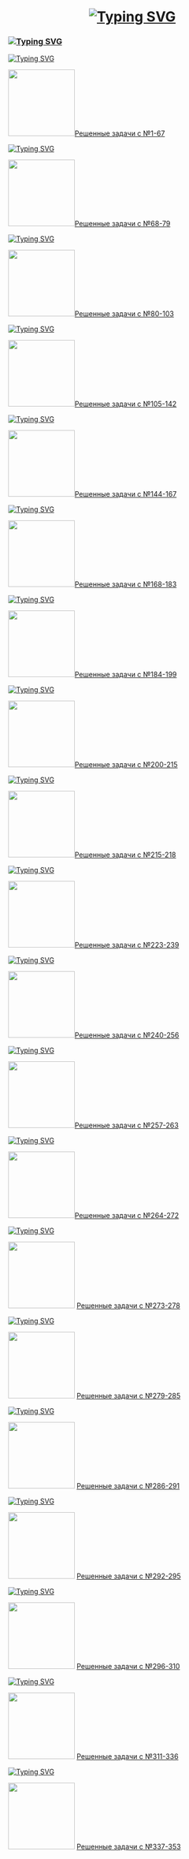 <h1 align="center">
<a href="https://git.io/typing-svg"><img src="https://readme-typing-svg.herokuapp.com?font=DM+Serif+Display&size=30&letterSpacing=1px&pause=1000&color=A11D1E&background=F0688986&center=true&vCenter=true&width=435&lines=Solving+tasks%3A" alt="Typing SVG" /></a>
</h1>

<h3>
  <a href="https://git.io/typing-svg"><img src="https://readme-typing-svg.herokuapp.com?font=Baskervville+SC&size=30&pause=1000&color=FF4747&width=435&lines=kate_javascript_tasks" alt="Typing SVG" /></a>
</h3>
<a href="https://git.io/typing-svg"><img src="https://readme-typing-svg.herokuapp.com?font=Libre+Baskerville&size=22&pause=1000&color=D45050&width=435&lines=%F0%9F%8E%80+Tasks+%22BASICS%22" alt="Typing SVG" /></a>
<p>
  <img src="https://i.giphy.com/media/v1.Y2lkPTc5MGI3NjExMHNweXdoOHBmdXd5cm5wdHdhNHh5MWNheWJsdDl2MmxoMGxtZGlzaCZlcD12MV9pbnRlcm5hbF9naWZfYnlfaWQmY3Q9cw/QXbDsbCn1to3WFCgzb/giphy.gif" width="135px"/><a href="https://github.com/KateGrebeneva/kate_javascript_tasks/tree/main/BASICS">Решенные задачи с №1-67</a>
</p>

<a href="https://git.io/typing-svg"><img src="https://readme-typing-svg.herokuapp.com?font=Libre+Baskerville&size=22&pause=1000&color=D45050&width=435&lines=%F0%9F%8E%80+Tasks+%22ARRAYS%22" alt="Typing SVG" /></a>
<p>
  <img src="https://i.giphy.com/media/v1.Y2lkPTc5MGI3NjExMHNweXdoOHBmdXd5cm5wdHdhNHh5MWNheWJsdDl2MmxoMGxtZGlzaCZlcD12MV9pbnRlcm5hbF9naWZfYnlfaWQmY3Q9cw/QXbDsbCn1to3WFCgzb/giphy.gif" width="135px"/><a href="https://github.com/KateGrebeneva/kate_javascript_tasks/tree/main/ARRAYS">Решенные задачи с №68-79</a>
</p>

<a href="https://git.io/typing-svg"><img src="https://readme-typing-svg.herokuapp.com?font=Libre+Baskerville&size=22&pause=1000&color=D45050&width=435&lines=%F0%9F%8E%80+Tasks+%22OBJECTS%22" alt="Typing SVG" /></a>
<p>
  <img src="https://i.giphy.com/media/v1.Y2lkPTc5MGI3NjExMHNweXdoOHBmdXd5cm5wdHdhNHh5MWNheWJsdDl2MmxoMGxtZGlzaCZlcD12MV9pbnRlcm5hbF9naWZfYnlfaWQmY3Q9cw/QXbDsbCn1to3WFCgzb/giphy.gif" width="135px"/><a href="https://github.com/KateGrebeneva/kate_javascript_tasks/tree/main/OBJECTS">Решенные задачи с №80-103</a>
</p>

<a href="https://git.io/typing-svg"><img src="https://readme-typing-svg.herokuapp.com?font=Libre+Baskerville&size=22&pause=1000&color=D45050&width=435&lines=%F0%9F%8E%80+Tasks+%22CONDITIONS%22" alt="Typing SVG" /></a>
<p>
  <img src="https://i.giphy.com/media/v1.Y2lkPTc5MGI3NjExMHNweXdoOHBmdXd5cm5wdHdhNHh5MWNheWJsdDl2MmxoMGxtZGlzaCZlcD12MV9pbnRlcm5hbF9naWZfYnlfaWQmY3Q9cw/QXbDsbCn1to3WFCgzb/giphy.gif" width="135px"/><a href="https://github.com/KateGrebeneva/kate_javascript_tasks/tree/main/CONDITIONS">Решенные задачи с №105-142</a>
</p>

<a href="https://git.io/typing-svg"><img src="https://readme-typing-svg.herokuapp.com?font=Libre+Baskerville&size=22&pause=1000&color=D45050&width=435&lines=%F0%9F%8E%80+Tasks+%22LOOPS%22" alt="Typing SVG" /></a>
<p>
  <img src="https://i.giphy.com/media/v1.Y2lkPTc5MGI3NjExMHNweXdoOHBmdXd5cm5wdHdhNHh5MWNheWJsdDl2MmxoMGxtZGlzaCZlcD12MV9pbnRlcm5hbF9naWZfYnlfaWQmY3Q9cw/QXbDsbCn1to3WFCgzb/giphy.gif" width="135px"/><a href="https://github.com/KateGrebeneva/kate_javascript_tasks/tree/main/LOOPS">Решенные задачи с №144-167</a>
</p>

<a href="https://git.io/typing-svg"><img src="https://readme-typing-svg.herokuapp.com?font=Libre+Baskerville&size=22&pause=1000&color=D45050&width=435&lines=%F0%9F%8E%80+Tasks+%22MULTIDIMENSIONALITY%22" alt="Typing SVG" /></a>
<p>
  <img src="https://i.giphy.com/media/v1.Y2lkPTc5MGI3NjExMHNweXdoOHBmdXd5cm5wdHdhNHh5MWNheWJsdDl2MmxoMGxtZGlzaCZlcD12MV9pbnRlcm5hbF9naWZfYnlfaWQmY3Q9cw/QXbDsbCn1to3WFCgzb/giphy.gif" width="135px"/><a href="https://github.com/KateGrebeneva/kate_javascript_tasks/tree/main/MULTIDIMENSIONALITY">Решенные задачи с №168-183</a>
</p>

<a href="https://git.io/typing-svg"><img src="https://readme-typing-svg.herokuapp.com?font=Libre+Baskerville&size=22&pause=1000&color=D45050&width=435&lines=%F0%9F%8E%80+Tasks+%22STANDARD+METHODS%22" alt="Typing SVG" /></a>
<p>
  <img src="https://i.giphy.com/media/v1.Y2lkPTc5MGI3NjExMHNweXdoOHBmdXd5cm5wdHdhNHh5MWNheWJsdDl2MmxoMGxtZGlzaCZlcD12MV9pbnRlcm5hbF9naWZfYnlfaWQmY3Q9cw/QXbDsbCn1to3WFCgzb/giphy.gif" width="135px"/><a href="https://github.com/KateGrebeneva/kate_javascript_tasks/tree/main/STANDARD_METHODS">Решенные задачи с №184-199</a>
</p>

<a href="https://git.io/typing-svg"><img src="https://readme-typing-svg.herokuapp.com?font=Libre+Baskerville&size=22&pause=1000&color=D45050&width=435&lines=%F0%9F%8E%80+Tasks+%22USER-DEFIND+FUNCTIONS%22" alt="Typing SVG" /></a>
<p>
 <img src="https://i.giphy.com/media/v1.Y2lkPTc5MGI3NjExMHNweXdoOHBmdXd5cm5wdHdhNHh5MWNheWJsdDl2MmxoMGxtZGlzaCZlcD12MV9pbnRlcm5hbF9naWZfYnlfaWQmY3Q9cw/QXbDsbCn1to3WFCgzb/giphy.gif" width="135px"/><a href="https://github.com/KateGrebeneva/kate_javascript_tasks/tree/main/USER-DEFIND_FUNCTIONS">Решенные задачи с №200-215</a>
</p>

<a href="https://git.io/typing-svg"><img src="https://readme-typing-svg.herokuapp.com?font=Libre+Baskerville&size=22&pause=1000&color=D45050&width=435&lines=%F0%9F%8E%80+Tasks+%22FUNCTION+VARIABLES%22" alt="Typing SVG" /></a>
<p>
 <img src="https://i.giphy.com/media/v1.Y2lkPTc5MGI3NjExMHNweXdoOHBmdXd5cm5wdHdhNHh5MWNheWJsdDl2MmxoMGxtZGlzaCZlcD12MV9pbnRlcm5hbF9naWZfYnlfaWQmY3Q9cw/QXbDsbCn1to3WFCgzb/giphy.gif" width="135px"/><a href="https://github.com/KateGrebeneva/kate_javascript_tasks/tree/main/FUNCTION%20VARIABLES">Решенные задачи с №215-218</a>
</p>

<a href="https://git.io/typing-svg"><img src="https://readme-typing-svg.herokuapp.com?font=Libre+Baskerville&size=22&pause=1000&color=D45050&width=435&lines=%F0%9F%8E%80+Tasks+%22TYPE+OF+FUNCTION%22" alt="Typing SVG" /></a>
 <p>
   <img src="https://i.giphy.com/media/v1.Y2lkPTc5MGI3NjExMHNweXdoOHBmdXd5cm5wdHdhNHh5MWNheWJsdDl2MmxoMGxtZGlzaCZlcD12MV9pbnRlcm5hbF9naWZfYnlfaWQmY3Q9cw/QXbDsbCn1to3WFCgzb/giphy.gif" width="135px"/><a href="https://github.com/KateGrebeneva/kate_javascript_tasks/tree/main/TYPES%20OF%20FUNCTION">Решенные задачи с №223-239</a>
</p>

<a href="https://git.io/typing-svg"><img src="https://readme-typing-svg.herokuapp.com?font=Libre+Baskerville&size=22&pause=1000&color=D45050&width=435&lines=+%F0%9F%8E%80+Tasks+%22NESTED+FUNCTIONS%22" alt="Typing SVG" /></a>
 <p>
   <img src="https://i.giphy.com/media/v1.Y2lkPTc5MGI3NjExMHNweXdoOHBmdXd5cm5wdHdhNHh5MWNheWJsdDl2MmxoMGxtZGlzaCZlcD12MV9pbnRlcm5hbF9naWZfYnlfaWQmY3Q9cw/QXbDsbCn1to3WFCgzb/giphy.gif" width="135px"/><a href="https://github.com/KateGrebeneva/kate_javascript_tasks/tree/main/NESTED%20FUNCTIONS">Решенные задачи с №240-256</a>
</p>

<a href="https://git.io/typing-svg"><img src="https://readme-typing-svg.herokuapp.com?font=Libre+Baskerville&size=22&pause=1000&color=D45050&width=435&lines=+%F0%9F%8E%80+Tasks+%22CLOSURES%22" alt="Typing SVG" /></a>
 <p>
   <img src="https://i.giphy.com/media/v1.Y2lkPTc5MGI3NjExMHNweXdoOHBmdXd5cm5wdHdhNHh5MWNheWJsdDl2MmxoMGxtZGlzaCZlcD12MV9pbnRlcm5hbF9naWZfYnlfaWQmY3Q9cw/QXbDsbCn1to3WFCgzb/giphy.gif" width="135px"/><a href="https://github.com/KateGrebeneva/kate_javascript_tasks/tree/main/CLOSURES">Решенные задачи с №257-263</a>
</p>

<a href="https://git.io/typing-svg"><img src="https://readme-typing-svg.herokuapp.com?font=Libre+Baskerville&size=22&pause=1000&color=D45050&width=435&lines=+%F0%9F%8E%80+Tasks+%22IIFE%22" alt="Typing SVG" /></a>
 <p>
   <img src="https://i.giphy.com/media/v1.Y2lkPTc5MGI3NjExMHNweXdoOHBmdXd5cm5wdHdhNHh5MWNheWJsdDl2MmxoMGxtZGlzaCZlcD12MV9pbnRlcm5hbF9naWZfYnlfaWQmY3Q9cw/QXbDsbCn1to3WFCgzb/giphy.gif" width="135px"/><a href="https://github.com/KateGrebeneva/kate_javascript_tasks/tree/main/IIFE">Решенные задачи с №264-272</a>
</p>

<a href="https://git.io/typing-svg"><img src="https://readme-typing-svg.herokuapp.com?font=Libre+Baskerville&size=22&pause=1000&color=D45050&width=435&lines=+%F0%9F%8E%80+Tasks+%22RECURSION%22" alt="Typing SVG" /></a>
 <p>
   <img src="https://i.giphy.com/media/v1.Y2lkPTc5MGI3NjExMHNweXdoOHBmdXd5cm5wdHdhNHh5MWNheWJsdDl2MmxoMGxtZGlzaCZlcD12MV9pbnRlcm5hbF9naWZfYnlfaWQmY3Q9cw/QXbDsbCn1to3WFCgzb/giphy.gif" width="135px"/>
   <a href="https://github.com/KateGrebeneva/kate_javascript_tasks/tree/main/RECURSION">Решенные задачи с №273-278</a>
</p>

<a href="https://git.io/typing-svg"><img src="https://readme-typing-svg.herokuapp.com?font=Libre+Baskerville&size=22&pause=1000&color=D45050&width=435&lines=+%F0%9F%8E%80+Tasks+%22ITERATION+METHODS%22" alt="Typing SVG" /></a>
 <p>
   <img src="https://i.giphy.com/media/v1.Y2lkPTc5MGI3NjExMHNweXdoOHBmdXd5cm5wdHdhNHh5MWNheWJsdDl2MmxoMGxtZGlzaCZlcD12MV9pbnRlcm5hbF9naWZfYnlfaWQmY3Q9cw/QXbDsbCn1to3WFCgzb/giphy.gif" width="135px"/>
   <a href="https://github.com/KateGrebeneva/kate_javascript_tasks/tree/main/ITERATION%20METHODS">Решенные задачи с №279-285</a>
</p>

<a href="https://git.io/typing-svg"><img src="https://readme-typing-svg.herokuapp.com?font=Libre+Baskerville&size=22&pause=1000&color=D45050&width=435&lines=+%F0%9F%8E%80+Tasks+%22SPREAD+OPERATOR%22" alt="Typing SVG" /></a>
 <p>
   <img src="https://i.giphy.com/media/v1.Y2lkPTc5MGI3NjExMHNweXdoOHBmdXd5cm5wdHdhNHh5MWNheWJsdDl2MmxoMGxtZGlzaCZlcD12MV9pbnRlcm5hbF9naWZfYnlfaWQmY3Q9cw/QXbDsbCn1to3WFCgzb/giphy.gif" width="135px"/>
   <a href="https://github.com/KateGrebeneva/kate_javascript_tasks/tree/main/SPREAD%20OPERATOR">Решенные задачи с №286-291</a>
</p>

<a href="https://git.io/typing-svg"><img src="https://readme-typing-svg.herokuapp.com?font=Libre+Baskerville&size=22&pause=1000&color=D45050&width=435&lines=+%F0%9F%8E%80+Tasks+%22REST+OPERATOR%22" alt="Typing SVG" /></a>
 <p>
   <img src="https://i.giphy.com/media/v1.Y2lkPTc5MGI3NjExMHNweXdoOHBmdXd5cm5wdHdhNHh5MWNheWJsdDl2MmxoMGxtZGlzaCZlcD12MV9pbnRlcm5hbF9naWZfYnlfaWQmY3Q9cw/QXbDsbCn1to3WFCgzb/giphy.gif" width="135px"/>
   <a href="https://github.com/KateGrebeneva/kate_javascript_tasks/tree/main/REST%20OPERATOR">Решенные задачи с №292-295</a>
</p>

<a href="https://git.io/typing-svg"><img src="https://readme-typing-svg.herokuapp.com?font=Libre+Baskerville&size=22&pause=1000&color=D45050&width=435&lines=+%F0%9F%8E%80+Tasks+%22DESTRUCTURING%22" alt="Typing SVG" /></a>
<p>
   <img src="https://i.giphy.com/media/v1.Y2lkPTc5MGI3NjExMHNweXdoOHBmdXd5cm5wdHdhNHh5MWNheWJsdDl2MmxoMGxtZGlzaCZlcD12MV9pbnRlcm5hbF9naWZfYnlfaWQmY3Q9cw/QXbDsbCn1to3WFCgzb/giphy.gif" width="135px"/>
   <a href="https://github.com/KateGrebeneva/kate_javascript_tasks/tree/main/DESTRUCTURING">Решенные задачи с №296-310</a>
</p>

<a href="https://git.io/typing-svg"><img src="https://readme-typing-svg.herokuapp.com?font=Libre+Baskerville&size=22&pause=1000&color=D45050&width=435&lines=+%F0%9F%8E%80+Tasks+%22TIME%22" alt="Typing SVG" /></a>
<p>
   <img src="https://i.giphy.com/media/v1.Y2lkPTc5MGI3NjExMHNweXdoOHBmdXd5cm5wdHdhNHh5MWNheWJsdDl2MmxoMGxtZGlzaCZlcD12MV9pbnRlcm5hbF9naWZfYnlfaWQmY3Q9cw/QXbDsbCn1to3WFCgzb/giphy.gif" width="135px"/>
   <a href="https://github.com/KateGrebeneva/kate_javascript_tasks/tree/main/TIME">Решенные задачи с №311-336</a>
</p>

<a href="https://git.io/typing-svg"><img src="https://readme-typing-svg.herokuapp.com?font=Libre+Baskerville&size=22&pause=1000&color=D45050&width=435&lines=+%F0%9F%8E%80+Tasks+%22DOM%22" alt="Typing SVG" /></a>
<p>
   <img src="https://i.giphy.com/media/v1.Y2lkPTc5MGI3NjExMHNweXdoOHBmdXd5cm5wdHdhNHh5MWNheWJsdDl2MmxoMGxtZGlzaCZlcD12MV9pbnRlcm5hbF9naWZfYnlfaWQmY3Q9cw/QXbDsbCn1to3WFCgzb/giphy.gif" width="135px"/>
   <a href="https://github.com/KateGrebeneva/kate_javascript_tasks/tree/main/DOM">Решенные задачи с №337-353</a>
</p>
